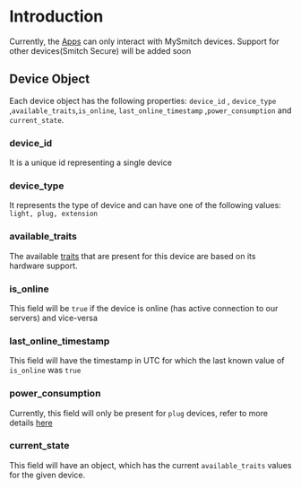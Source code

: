 # Introduction

Currently, the [Apps](../app/app.md) can only interact with MySmitch devices. Support for other devices\(Smitch Secure\) will be added soon

## Device Object

Each device object has the following properties: `device_id` , `device_type` ,`available_traits`,`is_online`, `last_online_timestamp` ,`power_consumption` and `current_state`.

### device\_id

It is a unique id representing a single device

### device\_type

It represents the type of device and can have one of the following values: `light, plug, extension`

### available\_traits

The available [traits](device-all-traits.md) that are present for this device are based on its hardware support.

### is\_online

This field will be `true` if the device is online \(has active connection to our servers\) and vice-versa

### last\_online\_timestamp

This field will have the timestamp in UTC for which the last known value of `is_online` was `true`

### power\_consumption

Currently, this field will only be present for `plug` devices, refer to more details [here](device-plug.md)

### current\_state

This field will have an object, which has the current `available_traits` values for the given device.


